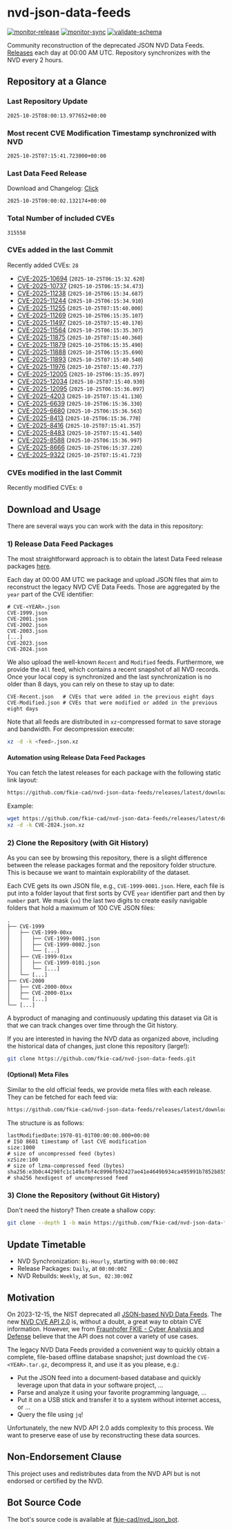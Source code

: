 # nvd-json-data-feeds

[![monitor-release](https://github.com/fkie-cad/nvd-json-data-feeds/actions/workflows/monitor_release.yml/badge.svg)](https://github.com/fkie-cad/nvd-json-data-feeds/actions/workflows/monitor_release.yml)
[![monitor-sync](https://github.com/fkie-cad/nvd-json-data-feeds/actions/workflows/monitor_sync.yml/badge.svg)](https://github.com/fkie-cad/nvd-json-data-feeds/actions/workflows/monitor_sync.yml)
[![validate-schema](https://github.com/fkie-cad/nvd-json-data-feeds/actions/workflows/validate_schema.yml/badge.svg)](https://github.com/fkie-cad/nvd-json-data-feeds/actions/workflows/validate_schema.yml)

Community reconstruction of the deprecated JSON NVD Data Feeds.
[Releases](https://github.com/fkie-cad/nvd-json-data-feeds/releases/latest) each day at 00:00 AM UTC.
Repository synchronizes with the NVD every 2 hours.

## Repository at a Glance

### Last Repository Update

```plain
2025-10-25T08:00:13.977652+00:00
```

### Most recent CVE Modification Timestamp synchronized with NVD

```plain
2025-10-25T07:15:41.723000+00:00
```

### Last Data Feed Release

Download and Changelog: [Click](https://github.com/fkie-cad/nvd-json-data-feeds/releases/latest)

```plain
2025-10-25T00:00:02.132174+00:00
```

### Total Number of included CVEs

```plain
315558
```

### CVEs added in the last Commit

Recently added CVEs: `28`

- [CVE-2025-10694](CVE-2025/CVE-2025-106xx/CVE-2025-10694.json) (`2025-10-25T06:15:32.620`)
- [CVE-2025-10737](CVE-2025/CVE-2025-107xx/CVE-2025-10737.json) (`2025-10-25T06:15:34.473`)
- [CVE-2025-11238](CVE-2025/CVE-2025-112xx/CVE-2025-11238.json) (`2025-10-25T06:15:34.687`)
- [CVE-2025-11244](CVE-2025/CVE-2025-112xx/CVE-2025-11244.json) (`2025-10-25T06:15:34.910`)
- [CVE-2025-11255](CVE-2025/CVE-2025-112xx/CVE-2025-11255.json) (`2025-10-25T07:15:40.000`)
- [CVE-2025-11269](CVE-2025/CVE-2025-112xx/CVE-2025-11269.json) (`2025-10-25T06:15:35.107`)
- [CVE-2025-11497](CVE-2025/CVE-2025-114xx/CVE-2025-11497.json) (`2025-10-25T07:15:40.170`)
- [CVE-2025-11564](CVE-2025/CVE-2025-115xx/CVE-2025-11564.json) (`2025-10-25T06:15:35.307`)
- [CVE-2025-11875](CVE-2025/CVE-2025-118xx/CVE-2025-11875.json) (`2025-10-25T07:15:40.360`)
- [CVE-2025-11879](CVE-2025/CVE-2025-118xx/CVE-2025-11879.json) (`2025-10-25T06:15:35.490`)
- [CVE-2025-11888](CVE-2025/CVE-2025-118xx/CVE-2025-11888.json) (`2025-10-25T06:15:35.690`)
- [CVE-2025-11893](CVE-2025/CVE-2025-118xx/CVE-2025-11893.json) (`2025-10-25T07:15:40.540`)
- [CVE-2025-11976](CVE-2025/CVE-2025-119xx/CVE-2025-11976.json) (`2025-10-25T07:15:40.737`)
- [CVE-2025-12005](CVE-2025/CVE-2025-120xx/CVE-2025-12005.json) (`2025-10-25T06:15:35.897`)
- [CVE-2025-12034](CVE-2025/CVE-2025-120xx/CVE-2025-12034.json) (`2025-10-25T07:15:40.930`)
- [CVE-2025-12095](CVE-2025/CVE-2025-120xx/CVE-2025-12095.json) (`2025-10-25T06:15:36.097`)
- [CVE-2025-4203](CVE-2025/CVE-2025-42xx/CVE-2025-4203.json) (`2025-10-25T07:15:41.130`)
- [CVE-2025-6639](CVE-2025/CVE-2025-66xx/CVE-2025-6639.json) (`2025-10-25T06:15:36.330`)
- [CVE-2025-6680](CVE-2025/CVE-2025-66xx/CVE-2025-6680.json) (`2025-10-25T06:15:36.563`)
- [CVE-2025-8413](CVE-2025/CVE-2025-84xx/CVE-2025-8413.json) (`2025-10-25T06:15:36.770`)
- [CVE-2025-8416](CVE-2025/CVE-2025-84xx/CVE-2025-8416.json) (`2025-10-25T07:15:41.357`)
- [CVE-2025-8483](CVE-2025/CVE-2025-84xx/CVE-2025-8483.json) (`2025-10-25T07:15:41.540`)
- [CVE-2025-8588](CVE-2025/CVE-2025-85xx/CVE-2025-8588.json) (`2025-10-25T06:15:36.997`)
- [CVE-2025-8666](CVE-2025/CVE-2025-86xx/CVE-2025-8666.json) (`2025-10-25T06:15:37.220`)
- [CVE-2025-9322](CVE-2025/CVE-2025-93xx/CVE-2025-9322.json) (`2025-10-25T07:15:41.723`)


### CVEs modified in the last Commit

Recently modified CVEs: `0`



## Download and Usage

There are several ways you can work with the data in this repository:

### 1) Release Data Feed Packages

The most straightforward approach is to obtain the latest Data Feed release packages [here](https://github.com/fkie-cad/nvd-json-data-feeds/releases/latest).

Each day at 00:00 AM UTC we package and upload JSON files that aim to reconstruct the legacy NVD CVE Data Feeds.
Those are aggregated by the `year` part of the CVE identifier:

```
# CVE-<YEAR>.json
CVE-1999.json
CVE-2001.json
CVE-2002.json
CVE-2003.json
[...]
CVE-2023.json
CVE-2024.json
```

We also upload the well-known `Recent` and `Modified` feeds.
Furthermore, we provide the `All` feed, which contains a recent snapshot of all NVD records.
Once your local copy is synchronized and the last synchronization is no older than 8 days, you can rely on these to stay up to date:

```plain
CVE-Recent.json   # CVEs that were added in the previous eight days
CVE-Modified.json # CVEs that were modified or added in the previous eight days
```

Note that all feeds are distributed in `xz`-compressed format to save storage and bandwidth.
For decompression execute:

```sh
xz -d -k <feed>.json.xz
```

#### Automation using Release Data Feed Packages

You can fetch the latest releases for each package with the following static link layout:

```sh
https://github.com/fkie-cad/nvd-json-data-feeds/releases/latest/download/CVE-<YEAR>.json.xz
```

Example:

```sh
wget https://github.com/fkie-cad/nvd-json-data-feeds/releases/latest/download/CVE-2024.json.xz
xz -d -k CVE-2024.json.xz
```

### 2) Clone the Repository (with Git History)

As you can see by browsing this repository, there is a slight difference between the release packages format and the repository folder structure.
This is because we want to maintain explorability of the dataset.

Each CVE gets its own JSON file, e.g., `CVE-1999-0001.json`.
Here, each file is put into a folder layout that first sorts by CVE `year` identifier part and then by `number` part.
We mask (`xx`) the last two digits to create easily navigable folders that hold a maximum of 100 CVE JSON files:

```plain
.
├── CVE-1999
│   ├── CVE-1999-00xx
│   │   ├── CVE-1999-0001.json
│   │   ├── CVE-1999-0002.json
│   │   └── [...]
│   ├── CVE-1999-01xx
│   │   ├── CVE-1999-0101.json
│   │   └── [...]
│   └── [...]
├── CVE-2000
│   ├── CVE-2000-00xx
│   ├── CVE-2000-01xx
│   └── [...]
└── [...]
```

A byproduct of managing and continuously updating this dataset via Git is that we can track changes over time through the Git history.

If you are interested in having the NVD data as organized above, including the historical data of changes, just clone this repository (large!):

```sh
git clone https://github.com/fkie-cad/nvd-json-data-feeds.git
```

#### (Optional) Meta Files

Similar to the old official feeds, we provide meta files with each release. They can be fetched for each feed via:

```sh
https://github.com/fkie-cad/nvd-json-data-feeds/releases/latest/download/CVE-<YEAR>.meta
```

The structure is as follows:

```plain
lastModifiedDate:1970-01-01T00:00:00.000+00:00                          # ISO 8601 timestamp of last CVE modification
size:1000                                                               # size of uncompressed feed (bytes)
xzSize:100                                                              # size of lzma-compressed feed (bytes)
sha256:e3b0c44298fc1c149afbf4c8996fb92427ae41e4649b934ca495991b7852b855 # sha256 hexdigest of uncompressed feed
```

### 3) Clone the Repository (without Git History)

Don't need the history? Then create a shallow copy:

```sh
git clone --depth 1 -b main https://github.com/fkie-cad/nvd-json-data-feeds.git
```


## Update Timetable

* NVD Synchronization: `Bi-Hourly`, starting with `00:00:00Z`
* Release Packages: `Daily`, at `00:00:00Z`
* NVD Rebuilds: `Weekly`, at `Sun, 02:30:00Z`


## Motivation

On 2023-12-15, the NIST deprecated all [JSON-based NVD Data Feeds](https://nvd.nist.gov/vuln/data-feeds#divRetirementBanner-1).
The new [NVD CVE API 2.0](https://nvd.nist.gov/developers/vulnerabilities) is, without a doubt, a great way to obtain CVE information.
However, we from [Fraunhofer FKIE - Cyber Analysis and Defense](https://www.fkie.fraunhofer.de/en/departments/cad.html) believe that the API does not cover a variety of use cases.

The legacy NVD Data Feeds provided a convenient way to quickly obtain a complete, file-based offline database snapshot; just download the `CVE-<YEAR>.tar.gz`, decompress it, and use it as you please, e.g.:

- Put the JSON feed into a document-based database and quickly leverage upon that data in your software project, ...
- Parse and analyze it using your favorite programming language, ...
- Put it on a USB stick and transfer it to a system without internet access, or ...
- Query the file using `jq`!

Unfortunately, the new NVD API 2.0 adds complexity to this process.
We want to preserve ease of use by reconstructing these data sources.

## Non-Endorsement Clause

This project uses and redistributes data from the NVD API but is not endorsed or certified by the NVD.

## Bot Source Code

The bot's source code is available at [fkie-cad/nvd\_json\_bot](https://github.com/fkie-cad/nvd_json_bot).